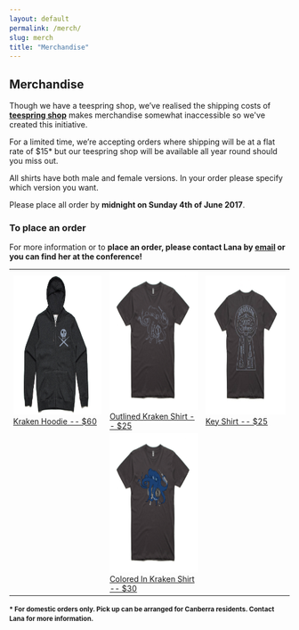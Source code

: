 ```yaml
---
layout: default
permalink: /merch/
slug: merch
title: "Merchandise"
---
```


## Merchandise

Though we have a teespring shop, we’ve realised the shipping costs of **[teespring shop](https://teespring.com/stores/ozlockcon)** makes merchandise somewhat inaccessible so we've created this initiative.

For a limited time, we’re accepting orders where shipping will be at a flat rate of $15* but our teespring shop will be available all year round should you miss out.

All shirts have both male and female versions. In your order please specify which version you want.

Please place all order by **midnight on Sunday 4th of June 2017**.

### To place an order

For more information or to **place an order, please contact Lana by [email](mailto:alannahguo@gmail.com) or you can find her at the conference!**

| | | |
| :------------- | :------------- | :------------- |
| <img src="/images/merch/hoodie_front.png" alt="Front of the Hoodie" height="250" /> <a href="/merch/hoodie"> <br /> Kraken Hoodie -- $60 </a> |  <img src="/images/merch/out_krack_front.png" alt="Outlined Kraken" height="250" /> <a href="/merch/outkrackshirt"> <br /> Outlined Kraken Shirt -- $25 </a>       | <img src="/images/merch/key_back.png" alt="Key Shirt" height="250" /> <br /> <a href="/merch/keyshirt"> Key Shirt -- $25 </a> |
| | <img src="/images/merch/fill_krack_front.png" alt="Filled In Kraken" height="250" /> <br /> <a href="/merch/fillkrackshirt"> Colored In Kraken Shirt -- $30 </a> | |


<small><b>* For domestic orders only. Pick up can be arranged for Canberra residents. Contact Lana for more information.</b></small>
